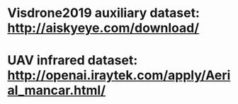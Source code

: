 # Visdrone2019 auxiliary dataset: http://aiskyeye.com/download/
# UAV infrared dataset: http://openai.iraytek.com/apply/Aerial_mancar.html/
